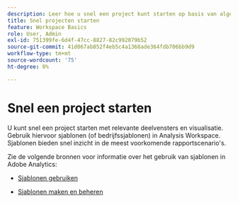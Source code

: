 ```yaml
---
description: Leer hoe u snel een project kunt starten op basis van algemene rapportscenario's met behulp van sjablonen in Analysis Workspace.
title: Snel projecten starten
feature: Workspace Basics
role: User, Admin
exl-id: 751399fe-6d4f-47cc-8827-82c992079b52
source-git-commit: 41d067ab852f4eb5c4a1368ade364fdb706bb9d9
workflow-type: tm+mt
source-wordcount: '75'
ht-degree: 0%

---
```


# Snel een project starten

U kunt snel een project starten met relevante deelvensters en visualisatie. Gebruik hiervoor sjablonen (of bedrijfssjablonen) in Analysis Workspace. Sjablonen bieden snel inzicht in de meest voorkomende rapportscenario&#39;s.

Zie de volgende bronnen voor informatie over het gebruik van sjablonen in Adobe Analytics:

* [Sjablonen gebruiken](/help/analyze/analysis-workspace/templates/use-templates.md)

* [Sjablonen maken en beheren](/help/analyze/analysis-workspace/templates/create-templates.md)

